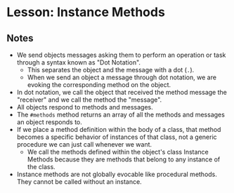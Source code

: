 # Lesson: Instance Methods

## Notes

- We send objects messages asking them to perform an operation or task through a syntax known as "Dot Notation".
  - This separates the object and the message with a dot (`.`).
  - When we send an object a message through dot notation, we are evoking the corresponding method on the object.
- In dot notation, we call the object that received the method message the "receiver" and we call the method the "message".
- All objects respond to methods and messages.
- The `#methods` method returns an array of all the methods and messages an object responds to.
- If we place a method definition within the body of a class, that method becomes a specific behavior of instances of that class, not a generic procedure we can just call whenever we want.
  - We call the methods defined within the object's class Instance Methods because they are methods that belong to any instance of the class.
- Instance methods are not globally evocable like procedural methods. They cannot be called without an instance.
